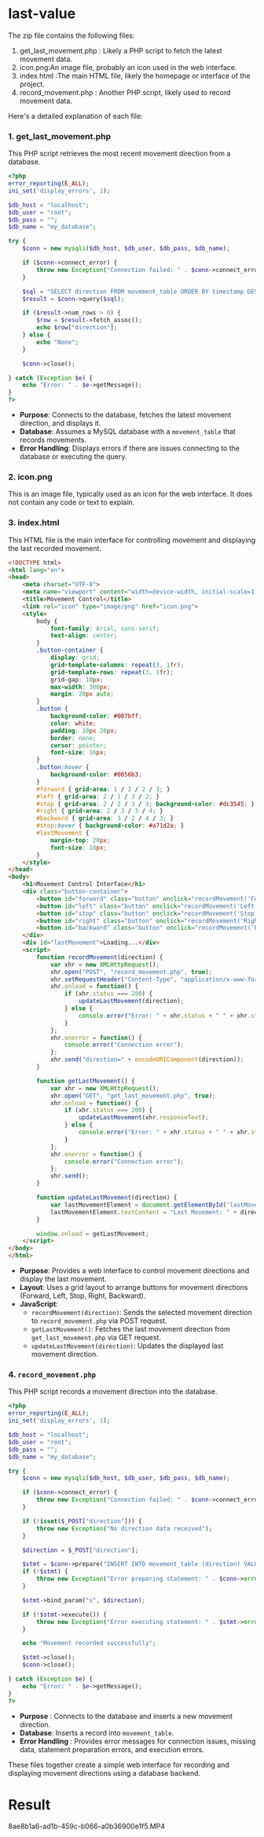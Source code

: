 # last-value


The zip file contains the following files:

1. get_last_movement.php : Likely a PHP script to fetch the latest movement data.
2. icon.png:An image file, probably an icon used in the web interface.
3. index.html :The main HTML file, likely the homepage or interface of the project.
4. record_movement.php : Another PHP script, likely used to record movement data.

Here's a detailed explanation of each file:

### 1. get_last_movement.php

This PHP script retrieves the most recent movement direction from a database.

```php
<?php
error_reporting(E_ALL);
ini_set('display_errors', 1);

$db_host = "localhost";
$db_user = "root";
$db_pass = ""; 
$db_name = "my_database"; 

try {
    $conn = new mysqli($db_host, $db_user, $db_pass, $db_name);

    if ($conn->connect_error) {
        throw new Exception("Connection failed: " . $conn->connect_error);
    }

    $sql = "SELECT direction FROM movement_table ORDER BY timestamp DESC LIMIT 1";
    $result = $conn->query($sql);

    if ($result->num_rows > 0) {
        $row = $result->fetch_assoc();
        echo $row["direction"];
    } else {
        echo "None";
    }

    $conn->close();

} catch (Exception $e) {
    echo "Error: " . $e->getMessage();
}
?>
```

- **Purpose**: Connects to the database, fetches the latest movement direction, and displays it.
- **Database**: Assumes a MySQL database with a `movement_table` that records movements.
- **Error Handling**: Displays errors if there are issues connecting to the database or executing the query.

### 2. icon.png

This is an image file, typically used as an icon for the web interface. It does not contain any code or text to explain.

### 3. index.html

This HTML file is the main interface for controlling movement and displaying the last recorded movement.

```html
<!DOCTYPE html>
<html lang="en">
<head>
    <meta charset="UTF-8">
    <meta name="viewport" content="width=device-width, initial-scale=1.0">
    <title>Movement Control</title>
    <link rel="icon" type="image/png" href="icon.png">
    <style>
        body {
            font-family: Arial, sans-serif;
            text-align: center;
        }
        .button-container {
            display: grid;
            grid-template-columns: repeat(3, 1fr);
            grid-template-rows: repeat(3, 1fr);
            grid-gap: 10px;
            max-width: 300px;
            margin: 20px auto;
        }
        .button {
            background-color: #007bff;
            color: white;
            padding: 10px 20px;
            border: none;
            cursor: pointer;
            font-size: 16px;
        }
        .button:hover {
            background-color: #0056b3;
        }
        #forward { grid-area: 1 / 2 / 2 / 3; }
        #left { grid-area: 2 / 1 / 3 / 2; }
        #stop { grid-area: 2 / 2 / 3 / 3; background-color: #dc3545; }
        #right { grid-area: 2 / 3 / 3 / 4; }
        #backward { grid-area: 3 / 2 / 4 / 3; }
        #stop:hover { background-color: #a71d2a; }
        #lastMovement {
            margin-top: 20px;
            font-size: 18px;
        }
    </style>
</head>
<body>
    <h1>Movement Control Interface</h1>
    <div class="button-container">
        <button id="forward" class="button" onclick="recordMovement('Forward')">Forward</button>
        <button id="left" class="button" onclick="recordMovement('Left')">Left</button>
        <button id="stop" class="button" onclick="recordMovement('Stop')">Stop</button>
        <button id="right" class="button" onclick="recordMovement('Right')">Right</button>
        <button id="backward" class="button" onclick="recordMovement('Backward')">Backward</button>
    </div>
    <div id="lastMovement">Loading...</div>
    <script>
        function recordMovement(direction) {
            var xhr = new XMLHttpRequest();
            xhr.open("POST", "record_movement.php", true);
            xhr.setRequestHeader("Content-Type", "application/x-www-form-urlencoded");
            xhr.onload = function() {
                if (xhr.status === 200) {
                    updateLastMovement(direction);
                } else {
                    console.error("Error: " + xhr.status + " " + xhr.statusText);
                }
            };
            xhr.onerror = function() {
                console.error("Connection error");
            };
            xhr.send("direction=" + encodeURIComponent(direction));
        }

        function getLastMovement() {
            var xhr = new XMLHttpRequest();
            xhr.open("GET", "get_last_movement.php", true);
            xhr.onload = function() {
                if (xhr.status === 200) {
                    updateLastMovement(xhr.responseText);
                } else {
                    console.error("Error: " + xhr.status + " " + xhr.statusText);
                }
            };
            xhr.onerror = function() {
                console.error("Connection error");
            };
            xhr.send();
        }

        function updateLastMovement(direction) {
            var lastMovementElement = document.getElementById('lastMovement');
            lastMovementElement.textContent = "Last Movement: " + direction;
        }

        window.onload = getLastMovement;
    </script>
</body>
</html>
```

- **Purpose**: Provides a web interface to control movement directions and display the last movement.
- **Layout**: Uses a grid layout to arrange buttons for movement directions (Forward, Left, Stop, Right, Backward).
- **JavaScript**: 
  - `recordMovement(direction)`: Sends the selected movement direction to `record_movement.php` via POST request.
  - `getLastMovement()`: Fetches the last movement direction from `get_last_movement.php` via GET request.
  - `updateLastMovement(direction)`: Updates the displayed last movement direction.

### 4. `record_movement.php`

This PHP script records a movement direction into the database.

```php
<?php
error_reporting(E_ALL);
ini_set('display_errors', 1);

$db_host = "localhost";
$db_user = "root";
$db_pass = ""; 
$db_name = "my_database"; 

try {
    $conn = new mysqli($db_host, $db_user, $db_pass, $db_name);

    if ($conn->connect_error) {
        throw new Exception("Connection failed: " . $conn->connect_error);
    }

    if (!isset($_POST["direction"])) {
        throw new Exception("No direction data received");
    }

    $direction = $_POST["direction"];

    $stmt = $conn->prepare("INSERT INTO movement_table (direction) VALUES (?)");
    if (!$stmt) {
        throw new Exception("Error preparing statement: " . $conn->error);
    }

    $stmt->bind_param("s", $direction);

    if (!$stmt->execute()) {
        throw new Exception("Error executing statement: " . $stmt->error);
    }

    echo "Movement recorded successfully";

    $stmt->close();
    $conn->close();

} catch (Exception $e) {
    echo "Error: " . $e->getMessage();
}
?>
```

-  **Purpose** : Connects to the database and inserts a new movement direction.
- **Database**: Inserts a record into `movement_table`.
- **Error Handling** : Provides error messages for connection issues, missing data, statement preparation errors, and execution errors.

These files together create a simple web interface for recording and displaying movement directions using a database backend.


# Result 
8ae8b1a6-ad1b-459c-b066-a0b36900e1f5.MP4
